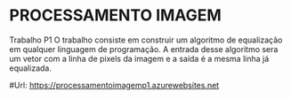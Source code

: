 # PROCESSAMENTO IMAGEM
Trabalho P1
O trabalho consiste em construir um algoritmo de equalização em qualquer linguagem de programação. A entrada desse algoritmo sera um vetor com a linha de pixels da imagem e a saída é a mesma linha já equalizada.

#Url:
https://processamentoimagemp1.azurewebsites.net
